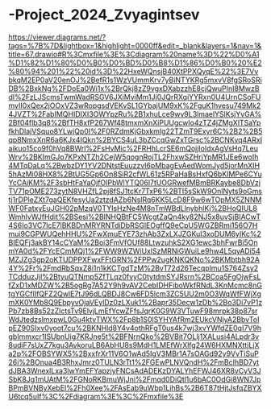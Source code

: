 # -Project_2024_Zvyagintsev

https://viewer.diagrams.net/?tags=%7B%7D&lightbox=1&highlight=0000ff&edit=_blank&layers=1&nav=1&title=67.drawio#R%3Cmxfile%3E%3Cdiagram%20name%3D%22%D0%A1%D1%82%D1%80%D0%B0%D0%BD%D0%B8%D1%86%D0%B0%20%E2%80%94%201%22%20id%3D%22HxeWQnsjB40XtPPXQyqE%22%3E7VvbkqM2EP0aV20enOJ%2BefR1s1WzVUmmKrv7yBiNTYKRg5mxvV8fgSRoSRiDB%2BxkNg%2FDoEa0Wi1x%2BrQkj8zZ9vgxDXabzzhE8cjQwuPInI8MwzBdl%2FzLJScmsTwmWadRSGV6JXiMviMm1Jj0JQrRXqiYYRxn0U4UrnCSoFUmyII0xQex2jOOxVZ3wRopgsdVEKvSL1GYbajUM9xK%2FguK1hvesu749Mk24JVZT%2FabIMQHIDIXI3OWYpzRu%2B1xhuLce9wv9L3lmaelYSlKsjYvGA%2Bf04flb3q8%2BfTH8xfP267Wf48tmxmXnXiPUUgcwIo4zTZ4jZMgXlTSaYpfkhDlajVSquo8YLwjQp0I%2F0RZdmKjGbxkmIg22TZmT9Exyr6C%2B2%2B5qp8NmxXnR6a6KJx4IQkn%2BYCS4uL3bZCcqGwZxTGrsc%2BCNKvq4ARxIaikuo15co9f0hVq8BWrl%2FsHvMic%2FRHhLcrSE6mQojjIoldxAgVsHq7LeuWrv%2BKImGJo7KPxNTZh2CejW5qognRojTL2FhxwSZHriYpMR1JEe6woIh4MTqDaLq%2BwbzDY1YV2DNtstEuuzzvI6pMbagEvAedWomJyd5jorMnXIH5hAzMi08HX8%2BtUG5Gp6On8SiR2cfWL61z5RPaHaBsHxfQ6bKIMPe6CYuYcCAiKM%2F3sbHtFaYaOjfOIPbWlYTQ06l7tUOGRwefMBmBRKaybe8DbVzjTV71pOME273zytN8VHZfL2pj8fSJ1tcKr7TxP6%2BTI5sSkW9OnlNyts9oGmstj1rDPleZXt7gaQEKfesyUa2ztzdAZb6NslRq6KK5LcD8F9w6wTOpMX5ZNNMWF0FatxyEuJGH02pMzqV0TYIsHzNe4M8nTmWBdLlnybhlKj%2BHoQIUL8WmhlvWJfHdit%2BSesi%2BlNHQBtFC5WcgtZaQn4ky82NJ5x8uvSjBIACwT4S6Io3VC7lcE7lBKBDnMRYRNTdiDbRSGlEOgffQ9eCpU5WGZBRmi156O7Hmui9CGPWUQehHHU%2FwXmuEYE73zhAb3ZxLXJZGKuI3xoDUM6yIKc%2BIEQFj3akBY14cCYaM%2Boi3FmVfOUf88LtwzuhkS2XG1ewc3bhFwrBi5OnmYA0d%2FYcECmMQj1%2FWW9WZWiUxlSzMRNiGWuiLe9hw4L5qyADi54MZJZg3gp2oKTUDPPXFwxFFtGRN%2FPPw2ugKNKQKNo%2BKMbtbh92A4Y%2Fr%2FmdRbSqxZ8i1n1kKCTgdTzM%2BvT72d26Tecqplmu1S764Zsy2TCdduzJjl%2BtyuQTNmp5ZfTLqz0fvyC0tytdmSYJRsrn%2BCoa5FgOjwFsLfZxD1xMDZW%2B5ogRg7A52Y9h9vAV2CebIDHFiboWkfRNdL3KnMcmc8nGtgYGCfIIfQFZ2QwlE7tJ96dLQBDJ8Cw6FD5lcm3ZC5UU2m0O3WqWfFWjXgmXK0YMb8Q9EbpyvOjaVEylDz0zLXuk1%2Bapr35Decw1zDb%2Bo3Di7vP1zPb7zb8Bs52zZlctsTv9ElvjLmEfYcwZFfsJqrK0G9W3VTuwF98mrpk38p87srWdJtedzslmxpwL0Gu4ktvTWX%2Fp8b1S0lSYHYAfRm2EUkcVNjyA2BbvToIpEZ90SIxv0yoot7cu%2BKNHld8Y4v4othRFgT0us4k7wj3xvYWfdZE0qI7V9hgbImmxcr1lSUbnUig7KRJne5t%2BFNrnQko%2BVBit7OLlj1XALusi4ALpdr3v8udiF7sUxZ7kgu3AvkoruLB6AbHU8s9MdH1LMEfWrXlfg24W6HXMNXttjLjXa2p%2FOBSYWX5%2BxxfrXr11V6O1wAd5IgV3MBr1A7sOAGd92y9VvTiSuP26i%2BOnua4B3RhxJmrz0TULN3rTt1%2FGEwPLNVQndH%2FmBcIhBD7ytdJBA3WnexlLxa3lwYmEFYapzjyFNCsAdADEKzDYALYhEFWJ46XR8vCyV3JSbK8Jg1mUAtM%2FGNoRKBmuWjJni%2Fmqd0DiQtl1u6bAC0OdGi8WN7JpBPmBVNByXebEI%2Fh0Xee%2FAsEab9uWbp1LihBs%2B6T87tHjtJsfqZBYXU6tcq5uIf%3C%2Fdiagram%3E%3C%2Fmxfile%3E
